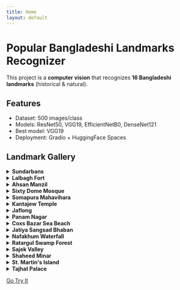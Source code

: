 ```yaml
---
title: Home
layout: default
---
```


# Popular Bangladeshi Landmarks Recognizer

This project is a **computer vision** that recognizes **16 Bangladeshi landmarks** (historical & natural).

## Features

- Dataset: 500 images/class
- Models: ResNet50, VGG19, EfficientNetB0, DenseNet121
- Best model: VGG19
- Deployment: Gradio + HuggingFace Spaces

## Landmark Gallery

<div class="gallery-container">

<details>
  <summary><strong>Sundarbans</strong></summary>
  <div class="landmark-group">
    <img src="/images/sundarbans1.jpg" alt="Sundarbans">
    <img src="/images/sundarbans2.jpg" alt="Sundarbans">
  </div>
</details>

<details>
  <summary><strong>Lalbagh Fort</strong></summary>
  <div class="landmark-group">
    <img src="/images/lalbagh1.jpg" alt="Lalbagh Fort">
    <img src="/images/lalbagh2.jpg" alt="Lalbagh Fort">
  </div>
</details>

<details>
  <summary><strong>Ahsan Manzil</strong></summary>
  <div class="landmark-group">
    <img src="/images/ahsan1.jpg" alt="Ahsan Manzil">
    <img src="/images/ahsan2.jpg" alt="Ahsan Manzil">
  </div>
</details>

<details>
  <summary><strong>Sixty Dome Mosque</strong></summary>
  <div class="landmark-group">
    <img src="/images/sixty_dome1.jpg" alt="Sixty Dome Mosque">
    <img src="/images/sixty_dome2.jpg" alt="Sixty Dome Mosque">
  </div>
</details>

<details>
  <summary><strong>Somapura Mahavihara</strong></summary>
  <div class="landmark-group">
    <img src="/images/somapura1.jpg" alt="Somapura Mahavihara">
    <img src="/images/somapura2.jpg" alt="Somapura Mahavihara">
  </div>
</details>

<details>
  <summary><strong>Kantajew Temple</strong></summary>
  <div class="landmark-group">
    <img src="/images/kantajew1.jpg" alt="Kantajew Temple">
    <img src="/images/kantajew2.jpg" alt="Kantajew Temple">
  </div>
</details>

<details>
  <summary><strong>Jaflong</strong></summary>
  <div class="landmark-group">
    <img src="/images/mahasthangarh1.jpg" alt="Jaflong">
    <img src="/images/mahasthangarh2.jpg" alt="Jaflong">
  </div>
</details>

<details>
  <summary><strong>Panam Nagar</strong></summary>
  <div class="landmark-group">
    <img src="/images/panam1.jpg" alt="Panam Nagar">
    <img src="/images/panam2.jpg" alt="Panam Nagar">
  </div>
</details>

<details>
  <summary><strong>Coxs Bazar Sea Beach</strong></summary>
  <div class="landmark-group">
    <img src="/images/panam1.jpg" alt="Coxs Bazar Sea Beach">
    <img src="/images/panam2.jpg" alt="Coxs Bazar Sea Beach">
  </div>
</details>
<details>
  <summary><strong>Jatiya Sangsad Bhaban</strong></summary>
  <div class="landmark-group">
    <img src="/images/panam1.jpg" alt="Jatiya Sangsad Bhaban">
    <img src="/images/panam2.jpg" alt="Jatiya Sangsad Bhaban">
  </div>
</details>
<details>
  <summary><strong>Nafakhum Waterfall</strong></summary>
  <div class="landmark-group">
    <img src="/images/panam1.jpg" alt="Nafakhum Waterfall">
    <img src="/images/panam2.jpg" alt="Nafakhum Waterfall">
  </div>
</details>
<details>
  <summary><strong>Ratargul Swamp Forest</strong></summary>
  <div class="landmark-group">
    <img src="/images/panam1.jpg" alt="Ratargul Swamp Forest">
    <img src="/images/panam2.jpg" alt="Ratargul Swamp Forest">
  </div>
</details>
<details>
  <summary><strong>Sajek Valley</strong></summary>
  <div class="landmark-group">
    <img src="/images/panam1.jpg" alt="Sajek Valley">
    <img src="/images/panam2.jpg" alt="Sajek Valley">
  </div>
</details>
<details>
  <summary><strong>Shaheed Minar</strong></summary>
  <div class="landmark-group">
    <img src="/images/panam1.jpg" alt="Shaheed Minar">
    <img src="/images/panam2.jpg" alt="Shaheed Minar">
  </div>
</details>
<details>
  <summary><strong>St. Martin's Island</strong></summary>
  <div class="landmark-group">
    <img src="/images/panam1.jpg" alt="St. Martin's Island">
    <img src="/images/panam2.jpg" alt="St. Martin's Island">
  </div>
</details>
<details>
  <summary><strong>Tajhat Palace</strong></summary>
  <div class="landmark-group">
    <img src="/images/panam1.jpg" alt="Tajhat Palace">
    <img src="/images/panam2.jpg" alt="Tajhat Palace">
  </div>
</details>

</div>

[Go Try It](landmarks_recognizer.html)
